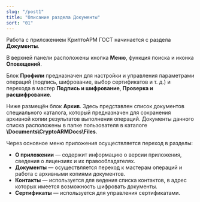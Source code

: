 ```yaml
---
slug: "/post1"
title: "Описание раздела Документы"
sort: "01"
---
```


Работа с приложением КриптоАРМ ГОСТ начинается с раздела **Документы**.

В верхней панели расположены кнопка **Меню**, функция поиска и иконка **Оповещений**.

Блок **Профили** предназначен для настройки и управления параметрами операций (подпись, шифрование, выбор сертификатов и т. д.) и перехода в мастер **Подпись и шифрование**, **Проверка и расшифрование**. 

Ниже размещён блок **Архив**. Здесь представлен список документов специального каталога, который предназначен для сохранения архивной копии результатов выполнения операций. Документы данного списка расположены в папке пользователя в каталоге **\\Documents\CryptoARMDocs\Files**.

Через основное меню приложения осуществляется переход в разделы:
- **О приложении** — содержит информацию о версии приложения, сведения о лицензиях и их правообладателях.
- **Документы** — осуществляется переход к мастерам операций и работа с архивными копиями документов.
- **Контакты** — используется для ведения списка контактов, в адрес которых имеется возможность шифровать документы.
- **Сертификаты** — используется для управления сертификатами.

